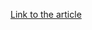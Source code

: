 [Link to the article](https://cybersecuritynews.com/pegasus-spyware-used-widely-to-target-individuals/)
